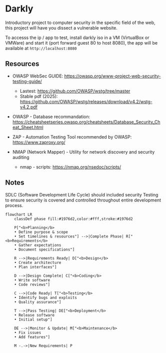 # Darkly

Introductory project to computer security in the specific field of the web, this project will have you dissect a vulnerable website.

To accesss the ip / app to test, install darkly iso in a VM (VirtualBox or VMWare) and start it (port forward guest 80 to host 8080), the app will be available at `http://localhost:8080`

## Resources

- OWASP WebSec GUIDE: https://owasp.org/www-project-web-security-testing-guide/
  - Lastest: https://github.com/OWASP/wstg/tree/master
  - Stable pdf (2025): https://github.com/OWASP/wstg/releases/download/v4.2/wstg-v4.2.pdf
- OWASP - Database recommandation: https://cheatsheetseries.owasp.org/cheatsheets/Database_Security_Cheat_Sheet.html

- ZAP - Automation Testing Tool recommended by OWASP: https://www.zaproxy.org/
- NMAP (Network Mapper) - Utility for network discovery and security auditing
    - nmap - scripts: https://nmap.org/nsedoc/scripts/

## Notes

SDLC (Software Development Life Cycle) should included security Testing to ensure security is covered and controlled throughout entire development process.

```mermaid
flowchart LR
    classDef phase fill:#1976d2,color:#fff,stroke:#1976d2

    P["<b>Planning</b>
    • Define purpose & scope
    • Set timelines & resources"] -->|Complete Phase| R["<b>Requirements</b>
    • Gather expectations
    • Document specifications"]

    R -->|Requirements Ready| D["<b>Design</b>
    • Create architecture
    • Plan interfaces"]

    D -->|Design Complete| C["<b>Coding</b>
    • Write software
    • Code reviews"]

    C -->|Code Ready| T["<b>Testing</b>
    • Identify bugs and exploits
    • Quality assurance"]

    T -->|Pass Testing| DE["<b>Deployment</b>
    • Release software
    • Initial setup"]

    DE -->|Monitor & Update| M["<b>Maintenance</b>
    • Fix issues
    • Add features"]

    M -.->|New Requirements| P

```
